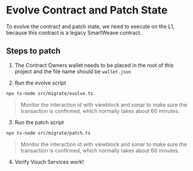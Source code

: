 # Evolve Contract and Patch State

To evolve the contract and patch state, we need to execute on the L1, because this contract is a legacy SmartWeave contract.

## Steps to patch

1. The Contract Owners wallet needs to be placed in the root of this project and the file name should be `wallet.json`

2. Run the evolve script

```sh
npx ts-node src/migrate/evolve.ts
```

> Monitor the interaction id with viewblock and sonar to make sure the transaction is confirmed, which normally takes about 60 minutes.

3. Run the patch script

```sh
npx ts-node src/migrate/patch.ts
```

> Monitor the interaction id with viewblock and sonar to make sure the transaction is confirmed, which normally takes about 60 minutes.

4. Verify Vouch Services work!

